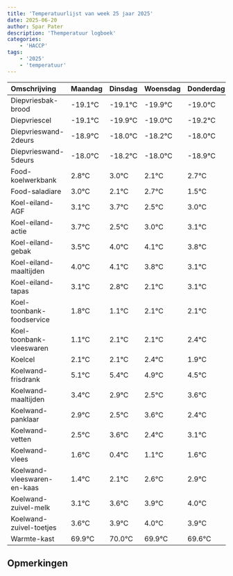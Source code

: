 ```yaml
---
title: 'Temperatuurlijst van week 25 jaar 2025'
date: 2025-06-20
author: Spar Pater
description: 'Themperatuur logboek'
categories:
    - 'HACCP'
tags:
    - '2025'
    - 'temperatuur'
---
```

|Omschrijving|Maandag|Dinsdag|Woensdag|Donderdag|Vrijdag|Zaterdag|Zondag|
|:---|:---|:---|:---|:---|:---|:---|:---|
|Diepvriesbak-brood|-19.1°C|-19.1°C|-19.9°C|-19.0°C|-19.2°C| | |
|Diepvriescel|-19.1°C|-19.9°C|-19.0°C|-19.2°C|-19.0°C| | |
|Diepvrieswand-2deurs|-18.9°C|-18.0°C|-18.2°C|-18.0°C|-18.9°C| | |
|Diepvrieswand-5deurs|-18.0°C|-18.2°C|-18.0°C|-18.9°C|-18.3°C| | |
|Food-koelwerkbank|2.8°C|3.0°C|2.1°C|2.7°C|1.5°C| | |
|Food-saladiare|3.0°C|2.1°C|2.7°C|1.5°C|2.0°C| | |
|Koel-eiland-AGF|3.1°C|3.7°C|2.5°C|3.0°C|3.1°C| | |
|Koel-eiland-actie|3.7°C|2.5°C|3.0°C|3.1°C|2.8°C| | |
|Koel-eiland-gebak|3.5°C|4.0°C|4.1°C|3.8°C|3.1°C| | |
|Koel-eiland-maaltijden|4.0°C|4.1°C|3.8°C|3.1°C|4.1°C| | |
|Koel-eiland-tapas|3.1°C|2.8°C|2.1°C|3.1°C|3.1°C| | |
|Koel-toonbank-foodservice|1.8°C|1.1°C|2.1°C|2.1°C|2.4°C| | |
|Koel-toonbank-vleeswaren|1.1°C|2.1°C|2.1°C|2.4°C|1.9°C| | |
|Koelcel|2.1°C|2.1°C|2.4°C|1.9°C|1.5°C| | |
|Koelwand-frisdrank|5.1°C|5.4°C|4.9°C|4.5°C|5.6°C| | |
|Koelwand-maaltijden|3.4°C|2.9°C|2.5°C|3.6°C|2.4°C| | |
|Koelwand-panklaar|2.9°C|2.5°C|3.6°C|2.4°C|3.1°C| | |
|Koelwand-vetten|2.5°C|3.6°C|2.4°C|3.1°C|3.6°C| | |
|Koelwand-vlees|1.6°C|0.4°C|1.1°C|1.6°C|1.9°C| | |
|Koelwand-vleeswaren-en-kaas|1.4°C|2.1°C|2.6°C|2.9°C|3.0°C| | |
|Koelwand-zuivel-melk|3.1°C|3.6°C|3.9°C|4.0°C|3.9°C| | |
|Koelwand-zuivel-toetjes|3.6°C|3.9°C|4.0°C|3.9°C|3.6°C| | |
|Warmte-kast|69.9°C|70.0°C|69.9°C|69.6°C|69.1°C| | |

## Opmerkingen


